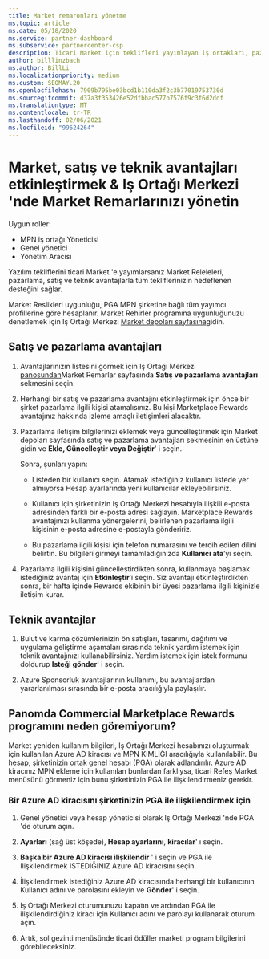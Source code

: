 ```yaml
---
title: Market remaronları yönetme
ms.topic: article
ms.date: 05/18/2020
ms.service: partner-dashboard
ms.subservice: partnercenter-csp
description: Ticari Market için teklifleri yayımlayan iş ortakları, pazarlama desteği sunan avantajlar için uygundur.
author: billlinzbach
ms.author: BillLi
ms.localizationpriority: medium
ms.custom: SEOMAY.20
ms.openlocfilehash: 7909b795be03bcd1b110da3f2c3b77019753730d
ms.sourcegitcommit: d37a3f353426e52dfbbac577b7576f9c3f6d2ddf
ms.translationtype: MT
ms.contentlocale: tr-TR
ms.lasthandoff: 02/06/2021
ms.locfileid: "99624264"
---
```

# <a name="manage-marketplace-rewards-in-partner-center--activate-marketing-sales-and-technical-benefits"></a>Market, satış ve teknik avantajları etkinleştirmek & Iş Ortağı Merkezi 'nde Market Remarlarınızı yönetin

Uygun roller:

- MPN iş ortağı Yöneticisi
- Genel yönetici
- Yönetim Aracısı

Yazılım tekliflerini ticari Market 'e yayımlarsanız Market Releleleri, pazarlama, satış ve teknik avantajlarla tüm tekliflerinizin hedeflenen desteğini sağlar.

Market Reslikleri uygunluğu, PGA MPN şirketine bağlı tüm yayımcı profillerine göre hesaplanır. Market Rehirler programına uygunluğunuzu denetlemek için Iş Ortağı Merkezi [Market depoları sayfasına](https://partner.microsoft.com/dashboard/mpn/program/commercialmarketplace)gidin.

## <a name="sales-and-marketing-benefits"></a>Satış ve pazarlama avantajları

1. Avantajlarınızın listesini görmek için Iş Ortağı Merkezi [panosundan](https://partner.microsoft.com/dashboard)Market Remarlar sayfasında **Satış ve pazarlama avantajları** sekmesini seçin. 

2. Herhangi bir satış ve pazarlama avantajını etkinleştirmek için önce bir şirket pazarlama ilgili kişisi atamalısınız. Bu kişi Marketplace Rewards avantajınız hakkında izleme amaçlı iletişimleri alacaktır.

3. Pazarlama iletişim bilgilerinizi eklemek veya güncelleştirmek için Market depoları sayfasında satış ve pazarlama avantajları sekmesinin en üstüne gidin ve **Ekle, Güncelleştir veya Değiştir**' i seçin. 

   Sonra, şunları yapın:

   - Listeden bir kullanıcı seçin. Atamak istediğiniz kullanıcı listede yer almıyorsa Hesap ayarlarında yeni kullanıcılar ekleyebilirsiniz.

   - Kullanıcı için şirketinizin Iş Ortağı Merkezi hesabıyla ilişkili e-posta adresinden farklı bir e-posta adresi sağlayın. Marketplace Rewards avantajınızı kullanma yönergelerini, belirlenen pazarlama ilgili kişisinin e-posta adresine e-postayla göndeririz.

   - Bu pazarlama ilgili kişisi için telefon numarasını ve tercih edilen dilini belirtin. Bu bilgileri girmeyi tamamladığınızda **Kullanıcı ata**’yı seçin.

4. Pazarlama ilgili kişisini güncelleştirdikten sonra, kullanmaya başlamak istediğiniz avantaj için **Etkinleştir**’i seçin. Siz avantajı etkinleştirdikten sonra, bir hafta içinde Rewards ekibinin bir üyesi pazarlama ilgili kişinizle iletişim kurar.

## <a name="technical-benefits"></a>Teknik avantajlar

1. Bulut ve karma çözümlerinizin ön satışları, tasarımı, dağıtımı ve uygulama geliştirme aşamaları sırasında teknik yardım istemek için teknik avantajınızı kullanabilirsiniz. Yardım istemek için istek formunu doldurup **Isteği gönder**' i seçin.

2. Azure Sponsorluk avantajlarının kullanımı, bu avantajlardan yararlanılması sırasında bir e-posta aracılığıyla paylaşılır.

## <a name="why-cant-i-see-the-commercial-marketplace-rewards-program-on-my-dashboard"></a>Panomda Commercial Marketplace Rewards programını neden göremiyorum?

Market yeniden kullanım bilgileri, Iş Ortağı Merkezi hesabınızı oluşturmak için kullanılan Azure AD kiracısı ve MPN KIMLIĞI aracılığıyla kullanılabilir. Bu hesap, şirketinizin ortak genel hesabı (PGA) olarak adlandırılır. Azure AD kiracınız MPN ekleme için kullanılan bunlardan farklıysa, ticari Refeş Market menüsünü görmeniz için bunu şirketinizin PGA ile ilişkilendirmeniz gerekir.

### <a name="to-associate-an-azure-ad-tenant-with-the-pga-of-your-company"></a>Bir Azure AD kiracısını şirketinizin PGA ile ilişkilendirmek için

1. Genel yönetici veya hesap yöneticisi olarak Iş Ortağı Merkezi 'nde PGA 'de oturum açın.

2. **Ayarları** (sağ üst köşede), **Hesap ayarlarını**, **kiracılar**' ı seçin. 

3. **Başka bir Azure AD kiracısı ilişkilendir** ' i seçin ve PGA ile Ilişkilendirmek ISTEDIĞINIZ Azure AD kiracısını seçin.

4. İlişkilendirmek istediğiniz Azure AD kiracısında herhangi bir kullanıcının Kullanıcı adını ve parolasını ekleyin ve **Gönder**' i seçin.

5. Iş Ortağı Merkezi oturumunuzu kapatın ve ardından PGA ile ilişkilendirdiğiniz kiracı için Kullanıcı adını ve parolayı kullanarak oturum açın.

6. Artık, sol gezinti menüsünde ticari ödüller marketi program bilgilerini görebileceksiniz.

